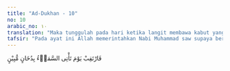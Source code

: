 ```yaml
---
title: "Ad-Dukhan - 10"
no: 10
arabic_no: ١٠
translation: "Maka tunggulah pada hari ketika langit membawa kabut yang tampak jelas,"
tafsir: "Pada ayat ini Allah memerintahkan Nabi Muhammad saw supaya bersabar menanti orang-orang kafir Mekah itu ditimpa kelaparan. Pada saat itu pula mereka bila memandang ke atas, akan melihat di langit kabut tebal memenuhi angkasa.\n\nMenurut kajian ilmiah mengenai peristiwa adanya Dukhan (kabut). Nampaknya pada hari Kiamat nanti akan diawali dengan adanya benturan dahsyat antara bumi dengan benda-benda langit (planet atau asteroida lainnya). Benturan ini diperkirakan akan menyebabkan berhamburannya material bumi maupun benda langit tadi dalam jumlah yang sangat-sangat besar. Material tersebut berhamburan ke angkasa seperti awan debu (ad dukhan) dalam jumlah yang sangat besar. Awan debu inilah yang kemungkinan akan meyelimuti atmosfer bumi sehingga sinar matahari tidak lagi menembus bumi, suhu akan turun drastis, akan terjadi kematian semua makhluk hidup. Para ahli palaentologi (ahli masalah-masalah kepurbaan), termasuk para ahli paleogeologi (geologi-purba) maupun paleobiologi (biologi purba), mengemukakan teori punahnya spesies dinosaurus 66,4 juta tahun yang lalu, dengan mengemukakan suatu hipotesis yang dikenal dengan nama Asteroid Theory (Teori Asteroida). Teori ini muncul setelah Walter Alvarez menemukan adanya konsentrasi iridium yang sangat tinggi dan tidak biasa (anomaly high concentration of iridium) pada rangkaian stratigrafik masa Cretaceous-Tertiary di Gubbio, Italia. Konsentrasi iridium yang tidak normal ini, menimbulkan dugaan, bahwa iridium itu berasal dari benda-benda langit. Punahnya spesies dinosaurus menurut Asteroid Theory ini terjadi oleh adanya benturan bumi dengan asteroida, yang mengakibatkan munculnya awan debu luar biasa yang menyelimuti bumi, sehingga menghalangi sinar matahari masuk, menurunkan suhu dan mematikan spesies hayati purba. Teori ini didukung oleh tingginya kadar iridium di lokasi ditemukannya dinosaur. Apakah ad-Dukhan pada ayat 10 ini juga disebabkan adanya benturan bumi dengan benda-benda langit, menjelang kiamat."
---
```


فَارْتَقِبْ يَوْمَ تَأْتِى السَّمَاۤءُ بِدُخَانٍ مُّبِيْنٍ 
